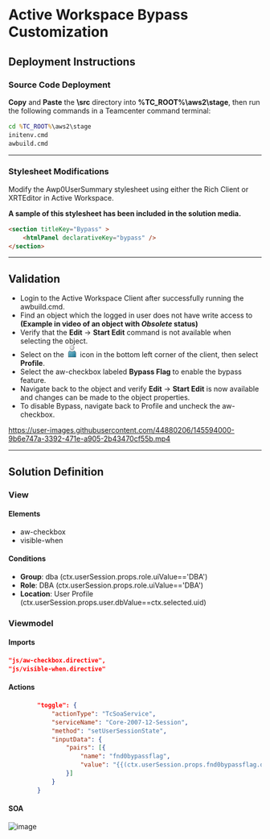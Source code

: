 # Active Workspace Bypass Customization

## Deployment Instructions
### Source Code Deployment
**Copy** and **Paste** the **\src** directory into **%TC_ROOT%\aws2\stage**, then run the following commands in a Teamcenter command terminal:
``` cmd
cd %TC_ROOT%\aws2\stage
initenv.cmd
awbuild.cmd
```
___
### Stylesheet Modifications
Modify the Awp0UserSummary stylesheet using either the Rich Client or XRTEditor in Active Workspace.

**A sample of this stylesheet has been included in the solution media.**

``` html
<section titleKey="Bypass" >
    <htmlPanel declarativeKey="bypass" />
</section>
```
___
## Validation
- Login to the Active Workspace Client after successfully running the awbuild.cmd.
- Find an object which the logged in user does not have write access to **(Example in video of an object with *Obsolete* status)**
- Verify that the **Edit** &rarr; **Start Edit** command is not available when selecting the object.
- Select on the <img src="./typePerson48.svg" width="24" height="24"> icon in the bottom left corner of the client, then select **Profile**.
- Select the aw-checkbox labeled **Bypass Flag** to enable the bypass feature.
- Navigate back to the object and verify **Edit** &rarr; **Start Edit** is now available and changes can be made to the object properties.
- To disable Bypass, navigate back to Profile and uncheck the aw-checkbox.

https://user-images.githubusercontent.com/44880206/145594000-9b6e747a-3392-471e-a905-2b43470cf55b.mp4


___
## Solution Definition

### View
#### Elements
- aw-checkbox
- visible-when
#### Conditions
- **Group**: dba (ctx.userSession.props.role.uiValue=='DBA')
- **Role**: DBA (ctx.userSession.props.role.uiValue=='DBA')
- **Location**: User Profile (ctx.userSession.props.user.dbValue==ctx.selected.uid)

### Viewmodel
#### Imports
``` json
"js/aw-checkbox.directive",
"js/visible-when.directive"
```
#### Actions
``` json
        "toggle": {
            "actionType": "TcSoaService",
            "serviceName": "Core-2007-12-Session",
            "method": "setUserSessionState",
            "inputData": {
                "pairs": [{
                    "name": "fnd0bypassflag",
                    "value": "{{(ctx.userSession.props.fnd0bypassflag.dbValue) ? '1' : '0'}}"
                }]
            }
        }
```
#### SOA
![image](https://user-images.githubusercontent.com/44880206/145596241-9ad84fa1-9f0a-4426-bd93-fcfd94616250.png)


